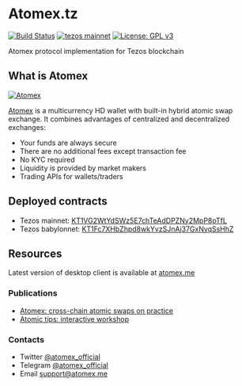 # Atomex.tz
[![Build Status](https://travis-ci.org/atomex-me/atomex-michelson.svg?branch=master)](https://travis-ci.org/atomex-me/atomex-michelson)
[![tezos mainnet](https://img.shields.io/badge/tezos-mainnet-blue.svg)](https://better-call.dev/main/KT1VG2WtYdSWz5E7chTeAdDPZNy2MpP8pTfL)
[![License: GPL v3](https://img.shields.io/badge/License-GPLv3-green.svg)](https://www.gnu.org/licenses/gpl-3.0)

Atomex protocol implementation for Tezos blockchain  
  
## What is Atomex

[![Atomex](https://miro.medium.com/max/995/0*qHL-RBfdKopwUdMS)](https://medium.com/coinmonks/atomex-cross-chain-atomic-swaps-on-practice-8139571f0ee5)  

[Atomex](https://atomex.me/) is a multicurrency HD wallet with built-in hybrid atomic swap exchange. It combines advantages of centralized and decentralized exchanges:
* Your funds are always secure
* There are no additional fees except transaction fee
* No KYC required
* Liquidity is provided by market makers
* Trading APIs for wallets/traders

## Deployed contracts
* Tezos mainnet: [KT1VG2WtYdSWz5E7chTeAdDPZNy2MpP8pTfL](https://better-call.dev/main/KT1VG2WtYdSWz5E7chTeAdDPZNy2MpP8pTfL)
* Tezos babylonnet: [KT1Fc7XHbZhpd8wkYvzSJnAj37GxNyqSsHhZ](https://better-call.dev/babylon/KT1Fc7XHbZhpd8wkYvzSJnAj37GxNyqSsHhZ)

## Resources
Latest version of desktop client is available at [atomex.me](https://atomex.me)

### Publications
* [Atomex: cross-chain atomic swaps on practice](https://medium.com/coinmonks/atomex-cross-chain-atomic-swaps-on-practice-8139571f0ee5)
* [Atomic tips: interactive workshop](https://medium.com/coinmonks/atomic-tips-berlin-workshop-materials-c5c8ee3f46aa)

### Contacts
* Twitter [@atomex_official](https://twitter.com/atomex_official)
* Telegram [@atomex_official](https://t.me/atomex_official)
* Email [support@atomex.me](mailto:support@atomex.me)
